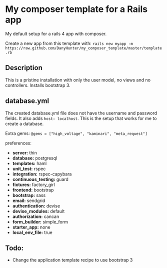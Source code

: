 My composer template for a Rails app
====================================

My default setup for a rails 4 app with composer.

Create a new app from this template with:
`rails new myapp -m https://raw.github.com/DanyHunter/my_composer_template/master/template.rb`

Description
-----------

This is a pristine installation with only the user model, no views and no controllers. Installs bootstrap 3.

database.yml
---
The created database.yml file does not have the username and password fields. It also adds `host: localhost`. This is the setup that works for me to create a database.

Extra gems:
`@gems = ["high_voltage", "kaminari", "meta_request"]`

preferences:
*   **server:** thin
*   **database:** postgresql
*   **templates:** haml
*   **unit_test:** rspec
*   **integration:** rspec-capybara
*   **continuous_testing:** guard
*   **fixtures:** factory_girl
*   **frontend:** bootstrap
*   **bootstrap:** sass
*   **email:** sendgrid
*   **authentication:** devise
*   **devise_modules:** default
*   **authorization:** cancan
*   **form_builder:** simple_form
*   **starter_app:** none
*   **local_env_file:** true

Todo:
---

*   Change the application template recipe to use bootstrap 3
